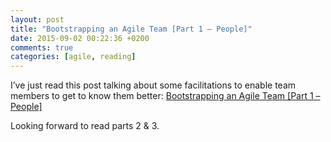 ```yaml
---
layout: post
title: "Bootstrapping an Agile Team [Part 1 – People]"
date: 2015-09-02 00:22:36 +0200
comments: true
categories: [agile, reading]
---
```

I’ve just read this post talking about some facilitations to enable team members to get to know them better: [Bootstrapping an Agile Team [Part 1 – People]](http://brendanmarsh.com/agile/bootstrapping-an-agile-team-part-1-people/)

Looking forward to read parts 2 & 3.
